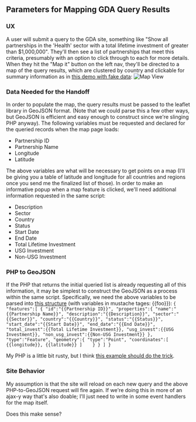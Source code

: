 ## Parameters for Mapping GDA Query Results

### UX
A user will submit a query to the GDA site, something like "Show all partnerships in the 'Health' sector with a total lifetime investment of greater than $1,000,000". They'll then see a list of partnerships that meet this criteria, presumably with an option to click through to each for more details. When they hit the "Map it" button on the left nav, they'll be directed to a map of the query results, which are clustered by country and clickable for summary information as in [this demo with fake data](http://wboykinm.github.io/Leaflet.markercluster/example/geojson.html):
![Map View](http://farm8.staticflickr.com/7358/8977829799_143193ae26_z.jpg)

### Data Needed for the Handoff
In order to populate the map, the query results must be passed to the leaflet library in GeoJSON format. (Note that we could parse this a few other ways, but GeoJSON is efficient and easy enough to construct since we're slinging PHP anyway). The following variables must be requested and declared for the queried records when the map page loads:
* Partnership ID
* Partnership Name
* Longitude
* Latitude

The above variables are what will be necessary to get points on a map (I'll be giving you a table of latitude and longitude for all countries and regions once you send me the finalized list of those). In order to make an informative popup when a map feature is clicked, we'll need additional information requested in the same script:
* Description
* Sector
* Country
* Status
* Start Date
* End Date
* Total Lifetime Investment
* USG Investment
* Non-USG Investment

### PHP to GeoJSON
If the PHP that returns the initial queried list is already requesting all of this information, it may be simplest to construct the GeoJSON as a process within the same script. Specifically, we need the above variables to be parsed into [this structure](https://gist.github.com/wboykinm/5730548) (with variables in mustache tages: {{foo}}):
    ```{
        "features":[
            {
                "id":"{{Partnership ID}}",
                "properties":{
                    "name":"{{Partnership Name}}",
                    "description":"{{Description}}",
                    "sector":"{{Sector}}",
                    "country":"{{Country}}",
                    "status":"{{Status}}",
                    "start_date":"{{Start Date}}",
                    "end_date":"{{End Date}}",
                    "total_invest":{{Total Lifetime Investment}},
                    "usg_invest":{{USG Investment}},
                    "non_usg_invest":{{Non-USG Investment}}
                },
                "type":"Feature",
                "geometry":{
                    "type":"Point",
                    "coordinates":[
                        {{longitude}},
                        {{latitude}}
                    ]   
                }
            }
        ]
    }```

My PHP is a little bit rusty, but I think [this example should do the trick](https://gist.github.com/wboykinm/5730504).

### Site Behavior
My assumption is that the site will reload on each new query and the above PHP-to-GeoJSON request will fire again. If we're doing this in more of an ajax-y way that's also doable; I'll just need to write in some event handlers for the map itself.

Does this make sense?